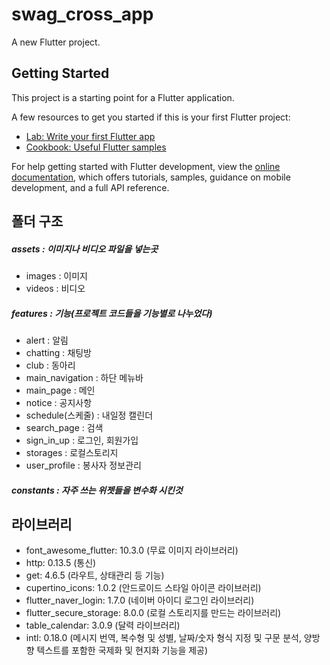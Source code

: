 # swag_cross_app

A new Flutter project.

## Getting Started

This project is a starting point for a Flutter application.

A few resources to get you started if this is your first Flutter project:

- [Lab: Write your first Flutter app](https://docs.flutter.dev/get-started/codelab)
- [Cookbook: Useful Flutter samples](https://docs.flutter.dev/cookbook)

For help getting started with Flutter development, view the
[online documentation](https://docs.flutter.dev/), which offers tutorials,
samples, guidance on mobile development, and a full API reference.

## 폴더 구조

##### assets : 이미지나 비디오 파일을 넣는곳
  - images : 이미지
  - videos : 비디오

##### features : 기능(프로젝트 코드들을 기능별로 나누었다)
  - alert : 알림
  - chatting : 채팅방
  - club : 동아리
  - main_navigation : 하단 메뉴바
  - main_page : 메인
  - notice : 공지사항
  - schedule(스케줄) : 내일정 캘린더
  - search_page : 검색
  - sign_in_up : 로그인, 회원가입
  - storages : 로컬스토리지
  - user_profile : 봉사자 정보관리

##### constants : 자주 쓰는 위젯들을 변수화 시킨것

## 라이브러리

- font_awesome_flutter: 10.3.0 (무료 이미지 라이브러리)
- http: 0.13.5 (통신)
- get: 4.6.5 (라우트, 상태관리 등 기능)
- cupertino_icons: 1.0.2 (안드로이드 스타일 아이콘 라이브러리)
- flutter_naver_login: 1.7.0 (네이버 아이디 로그인 라이브러리)
- flutter_secure_storage: 8.0.0 (로컬 스토리지를 만드는 라이브러리)
- table_calendar: 3.0.9 (달력 라이브러리)
- intl: 0.18.0 (메시지 번역, 복수형 및 성별, 날짜/숫자 형식 지정 및 구문 분석, 양방향 텍스트를 포함한 국제화 및 현지화 기능을 제공)
